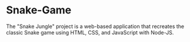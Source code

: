 # Snake-Game
The "Snake Jungle" project is a web-based application that recreates the classic Snake game using HTML, CSS, and JavaScript with Node-JS. 
